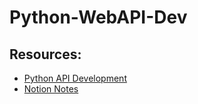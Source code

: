 # Python-WebAPI-Dev

## Resources:
- [Python API Development](https://www.youtube.com/watch?v=0sOvCWFmrtA&t=201s)
- [Notion Notes](https://www.notion.so/danielzezhengjiang/Python-WebAPI-Dev-060bc0e8e7cc4fa5aadf1113eb16ee9e)
